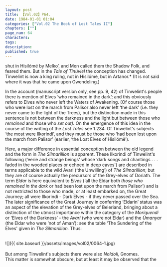 ```yaml
---
layout: post
title: 【Vol.02】P64.
date: 1984-01-01 01:04
categories: ["Vol.02 The Book of Lost Tales II"]
chapters: [""]
page_num: 64
characters: 
tags: 
description: 
published: true
---
```


<p style="text-indent: 0;">
shut in Hisilómë by Melko’, and Men called them the Shadow Folk, and feared them. But in the <I>Tale of Tinúviel</I> the conception has changed. Tinwelint is now a king ruling, not in Hisilómë, but in Artanor.* (It is not said where it was that he came upon Gwendeling.)
</p>

In the account (manuscript version only, see pp. 9, 42) of Tinwelint's people there is mention of Elves ‘who remained in the dark’; and this obviously refers to Elves who never left the Waters of Awakening. (Of course those who were lost on the march from Palisor also never left ‘the dark’ (i.e. they never came to the light of the Trees), but the distinction made in this sentence is not between the darkness and the light but between those who <I>remained</I> and those who <I>set out).</I> On the emergence of this idea in the course of the writing of the <I>Last Tales</I> see 1.234. Of Tinwelint's subjects ‘the most were Ilkorindi’, and they must be those who ‘had been lost upon the march from Palisor’ (earlier, ‘the Lost Elves of Hisilómë’).

Here, a major difference in essential conception between the old legend and the form in <I>The Silmarillion</I> is apparent. These Ilkorindi of Tinwelint's following (‘eerie and strange beings' whose ‘dark songs and chantings . . . faded in the wooded places or echoed in deep caves') are described in terms applicable to the wild Avari (‘the Unwilling’) of <I>The Silmarillion</I>; but they are of course actually the precursors of the Grey-elves of Doriath. The term <I>Eldar</I> is here equivalent to <I>Elves</I> (‘all the Eldar both <I>those who remained in the dark</I> or had been lost upon the march from Palisor’) and is not restricted to those who made, or at least embarked on, the Great Journey; all were Ilkorindi - Dark Elves - if they never passed over the Sea. The later significance of the Great Journey in conferring ‘Eldarin’ status was an aspect of the elevation of the Grey-elves of Beleriand, bringing about a distinction of the utmost importance within the category of the <I>Moriquendi</I> or ‘Elves of the Darkness’ - the <I>Avari</I> (who were not Eldar) and the <I>Úmanyar</I> (the Eldar who were ‘not of Aman’): see the table ‘The Sundering of the Elves' given in <I>The Silmarillion.</I> Thus:

<br>
![]({{ site.baseurl }}/assets/images/vol02/0064-1.jpg)
<br><br>
But among Tinwelint's subjects there were also <I>Noldoli,</I> Gnomes.<BR>This matter is somewhat obscure, but at least it may be observed that the

